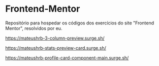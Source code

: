# Frontend-Mentor
Repositório para hospedar os códigos dos exercícios do site "Frontend Mentor", resolvidos por eu.

https://mateushrb-3-column-preview.surge.sh/

https://mateushrb-stats-preview-card.surge.sh/

https://mateushrb-profile-card-component-main.surge.sh/